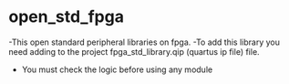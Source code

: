 # open_std_fpga

-This open standard peripheral libraries on fpga.
-To add this library you need adding to the project fpga_std_library.qip (quartus ip file) file.
- You must check the logic before using any module
